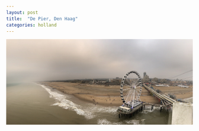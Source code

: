 ```yaml
---
layout: post
title:  "De Pier, Den Haag"
categories: holland
---
```


<img src="./assets/images/den-haag.jpg" alt="The Hague / Den Haag" />
